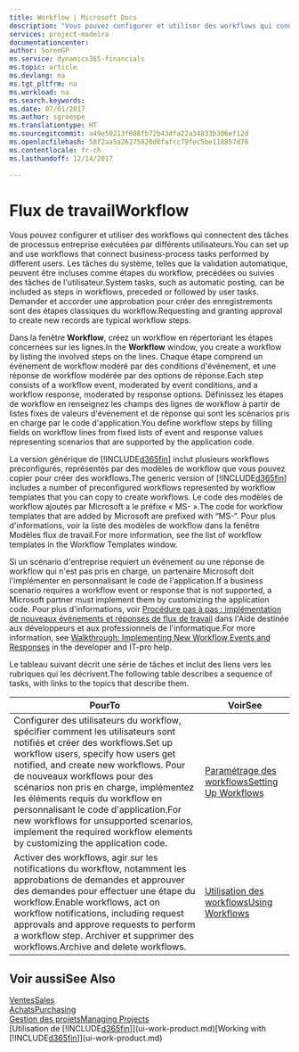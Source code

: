 ```yaml
---
title: Workflow | Microsoft Docs
description: "Vous pouvez configurer et utiliser des workflows qui connectent des tâches de processus entreprise exécutées par différents utilisateurs. Les tâches du système, telles que la validation automatique, peuvent être incluses comme étapes du workflow, précédées ou suivies des tâches de l'utilisateur. Demander et accorder une approbation pour créer des enregistrements sont des étapes classiques du workflow."
services: project-madeira
documentationcenter: 
author: SorenGP
ms.service: dynamics365-financials
ms.topic: article
ms.devlang: na
ms.tgt_pltfrm: na
ms.workload: na
ms.search.keywords: 
ms.date: 07/01/2017
ms.author: sgroespe
ms.translationtype: HT
ms.sourcegitcommit: a49e50213f808fb72b43dfa22a34833b306ef12d
ms.openlocfilehash: 58f2aa5a26275820d0fafcc79fec5be118857d78
ms.contentlocale: fr-ch
ms.lasthandoff: 12/14/2017

---
```

# <a name="workflow"></a><span data-ttu-id="5bf21-105">Flux de travail</span><span class="sxs-lookup"><span data-stu-id="5bf21-105">Workflow</span></span>
<span data-ttu-id="5bf21-106">Vous pouvez configurer et utiliser des workflows qui connectent des tâches de processus entreprise exécutées par différents utilisateurs.</span><span class="sxs-lookup"><span data-stu-id="5bf21-106">You can set up and use workflows that connect business-process tasks performed by different users.</span></span> <span data-ttu-id="5bf21-107">Les tâches du système, telles que la validation automatique, peuvent être incluses comme étapes du workflow, précédées ou suivies des tâches de l'utilisateur.</span><span class="sxs-lookup"><span data-stu-id="5bf21-107">System tasks, such as automatic posting, can be included as steps in workflows, preceded or followed by user tasks.</span></span> <span data-ttu-id="5bf21-108">Demander et accorder une approbation pour créer des enregistrements sont des étapes classiques du workflow.</span><span class="sxs-lookup"><span data-stu-id="5bf21-108">Requesting and granting approval to create new records are typical workflow steps.</span></span>  

 <span data-ttu-id="5bf21-109">Dans la fenêtre **Workflow**, créez un workflow en répertoriant les étapes concernées sur les lignes.</span><span class="sxs-lookup"><span data-stu-id="5bf21-109">In the **Workflow** window, you create a workflow by listing the involved steps on the lines.</span></span> <span data-ttu-id="5bf21-110">Chaque étape comprend un événement de workflow modéré par des conditions d'événement, et une réponse de workflow modérée par des options de réponse.</span><span class="sxs-lookup"><span data-stu-id="5bf21-110">Each step consists of a workflow event, moderated by event conditions, and a workflow response, moderated by response options.</span></span> <span data-ttu-id="5bf21-111">Définissez les étapes de workflow en renseignez les champs des lignes de workflow à partir de listes fixes de valeurs d'événement et de réponse qui sont les scénarios pris en charge par le code d'application.</span><span class="sxs-lookup"><span data-stu-id="5bf21-111">You define workflow steps by filling fields on workflow lines from fixed lists of event and response values representing scenarios that are supported by the application code.</span></span>  

 <span data-ttu-id="5bf21-112">La version générique de [!INCLUDE[d365fin](includes/d365fin_md.md)] inclut plusieurs workflows préconfigurés, représentés par des modèles de workflow que vous pouvez copier pour créer des workflows.</span><span class="sxs-lookup"><span data-stu-id="5bf21-112">The generic version of [!INCLUDE[d365fin](includes/d365fin_md.md)] includes a number of preconfigured workflows represented by workflow templates that you can copy to create workflows.</span></span> <span data-ttu-id="5bf21-113">Le code des modèles de workflow ajoutés par Microsoft a le préfixe « MS- ».</span><span class="sxs-lookup"><span data-stu-id="5bf21-113">The code for workflow templates that are added by Microsoft are prefixed with “MS-“.</span></span> <span data-ttu-id="5bf21-114">Pour plus d'informations, voir la liste des modèles de workflow dans la fenêtre Modèles flux de travail.</span><span class="sxs-lookup"><span data-stu-id="5bf21-114">For more information, see the list of workflow templates in the Workflow Templates window.</span></span>  

 <span data-ttu-id="5bf21-115">Si un scénario d'entreprise requiert un événement ou une réponse de workflow qui n'est pas pris en charge, un partenaire Microsoft doit l'implémenter en personnalisant le code de l'application.</span><span class="sxs-lookup"><span data-stu-id="5bf21-115">If a business scenario requires a workflow event or response that is not supported, a Microsoft partner must implement them by customizing the application code.</span></span> <span data-ttu-id="5bf21-116">Pour plus d'informations, voir [Procédure pas à pas : implémentation de nouveaux événements et réponses de flux de travail](/dynamics_nav/Walkthrough--Implementing-New-Workflow-Events-and-Responses) dans l'Aide destinée aux développeurs et aux professionnels de l'informatique.</span><span class="sxs-lookup"><span data-stu-id="5bf21-116">For more information, see [Walkthrough: Implementing New Workflow Events and Responses](/dynamics_nav/Walkthrough--Implementing-New-Workflow-Events-and-Responses) in the developer and IT-pro help.</span></span>  

 <span data-ttu-id="5bf21-117">Le tableau suivant décrit une série de tâches et inclut des liens vers les rubriques qui les décrivent.</span><span class="sxs-lookup"><span data-stu-id="5bf21-117">The following table describes a sequence of tasks, with links to the topics that describe them.</span></span>  

|<span data-ttu-id="5bf21-118">**Pour**</span><span class="sxs-lookup"><span data-stu-id="5bf21-118">**To**</span></span>|<span data-ttu-id="5bf21-119">**Voir**</span><span class="sxs-lookup"><span data-stu-id="5bf21-119">**See**</span></span>|  
|------------|-------------|  
|<span data-ttu-id="5bf21-120">Configurer des utilisateurs du workflow, spécifier comment les utilisateurs sont notifiés et créer des workflows.</span><span class="sxs-lookup"><span data-stu-id="5bf21-120">Set up workflow users, specify how users get notified, and create new workflows.</span></span> <span data-ttu-id="5bf21-121">Pour de nouveaux workflows pour des scénarios non pris en charge, implémentez les éléments requis du workflow en personnalisant le code d'application.</span><span class="sxs-lookup"><span data-stu-id="5bf21-121">For new workflows for unsupported scenarios, implement the required workflow elements by customizing the application code.</span></span>|[<span data-ttu-id="5bf21-122">Paramétrage des workflows</span><span class="sxs-lookup"><span data-stu-id="5bf21-122">Setting Up Workflows</span></span>](across-set-up-workflows.md)|  
|<span data-ttu-id="5bf21-123">Activer des workflows, agir sur les notifications du workflow, notamment les approbations de demandes et approuver des demandes pour effectuer une étape du workflow.</span><span class="sxs-lookup"><span data-stu-id="5bf21-123">Enable workflows, act on workflow notifications, including request approvals and approve requests to perform a workflow step.</span></span> <span data-ttu-id="5bf21-124">Archiver et supprimer des workflows.</span><span class="sxs-lookup"><span data-stu-id="5bf21-124">Archive and delete workflows.</span></span>|[<span data-ttu-id="5bf21-125">Utilisation des workflows</span><span class="sxs-lookup"><span data-stu-id="5bf21-125">Using Workflows</span></span>](across-use-workflows.md)|  

## <a name="see-also"></a><span data-ttu-id="5bf21-126">Voir aussi</span><span class="sxs-lookup"><span data-stu-id="5bf21-126">See Also</span></span>  
[<span data-ttu-id="5bf21-127">Ventes</span><span class="sxs-lookup"><span data-stu-id="5bf21-127">Sales</span></span>](sales-manage-sales.md)  
[<span data-ttu-id="5bf21-128">Achats</span><span class="sxs-lookup"><span data-stu-id="5bf21-128">Purchasing</span></span>](purchasing-manage-purchasing.md)  
[<span data-ttu-id="5bf21-129">Gestion des projets</span><span class="sxs-lookup"><span data-stu-id="5bf21-129">Managing Projects</span></span>](projects-manage-projects.md)  
<span data-ttu-id="5bf21-130">[Utilisation de [!INCLUDE[d365fin](includes/d365fin_md.md)]](ui-work-product.md)</span><span class="sxs-lookup"><span data-stu-id="5bf21-130">[Working with [!INCLUDE[d365fin](includes/d365fin_md.md)]](ui-work-product.md)</span></span>

